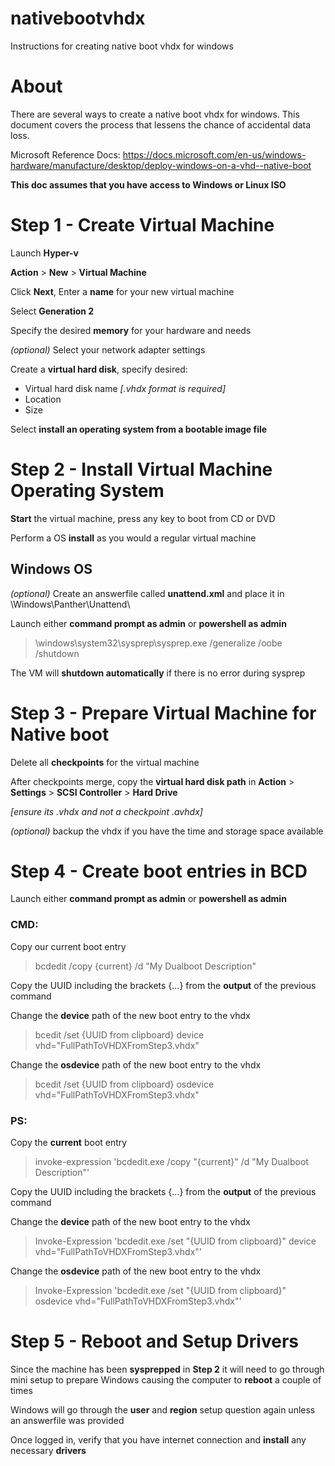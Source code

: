 # nativebootvhdx
Instructions for creating native boot vhdx for windows

# About 

There are several ways to create a native boot vhdx for windows. This document covers the process that lessens the chance of accidental data loss.

Microsoft Reference Docs: https://docs.microsoft.com/en-us/windows-hardware/manufacture/desktop/deploy-windows-on-a-vhd--native-boot 

**This doc assumes that you have access to Windows or Linux ISO**

# Step 1 - Create Virtual Machine

Launch **Hyper-v**

**Action** > **New** > **Virtual Machine**

Click **Next**, Enter a **name** for your new virtual machine

Select **Generation 2**

Specify the desired **memory** for your hardware and needs

_(optional)_ Select your network adapter settings

Create a **virtual hard disk**, specify desired:
* Virtual hard disk name _[.vhdx format is required]_
* Location
* Size

Select **install an operating system from a bootable image file**

# Step 2 - Install Virtual Machine Operating System

**Start** the virtual machine, press any key to boot from CD or DVD

Perform a OS **install** as you would a regular virtual machine

## Windows OS

_(optional)_ Create an answerfile called **unattend.xml** and place it in \Windows\Panther\Unattend\

Launch either **command prompt as admin** or **powershell as admin**
> \windows\system32\sysprep\sysprep.exe /generalize /oobe /shutdown

The VM will **shutdown automatically** if there is no error during sysprep

# Step 3 - Prepare Virtual Machine for Native boot

Delete all **checkpoints** for the virtual machine

After checkpoints merge, copy the **virtual hard disk path** in **Action** > **Settings** > **SCSI Controller** > **Hard Drive**

_[ensure its .vhdx and not a checkpoint .avhdx]_

_(optional)_ backup the vhdx if you have the time and storage space available


# Step 4 - Create boot entries in BCD
Launch either **command prompt as admin** or **powershell as admin**

### CMD: 
Copy our current boot entry
> bcdedit /copy {current} /d "My Dualboot Description"

Copy the UUID including the brackets {...} from the **output** of the previous command

Change the **device** path of the new boot entry to the vhdx
> bcedit /set {UUID from clipboard} device vhd="FullPathToVHDXFromStep3.vhdx"

Change the **osdevice** path of the new boot entry to the vhdx
> bcedit /set {UUID from clipboard} osdevice vhd="FullPathToVHDXFromStep3.vhdx"


### PS:
Copy the **current** boot entry 
> invoke-expression 'bcdedit.exe /copy "{current}" /d "My Dualboot Description"'

Copy the UUID including the brackets {...} from the **output** of the previous command

Change the **device** path of the new boot entry to the vhdx
> Invoke-Expression 'bcdedit.exe /set "{UUID from clipboard}" device vhd="FullPathToVHDXFromStep3.vhdx"'

Change the **osdevice** path of the new boot entry to the vhdx
> Invoke-Expression 'bcdedit.exe /set "{UUID from clipboard}" osdevice vhd="FullPathToVHDXFromStep3.vhdx"'

# Step 5 - Reboot and Setup Drivers

Since the machine has been **sysprepped** in **Step 2** it will need to go through mini setup to prepare Windows causing the computer to **reboot** a couple of times

Windows will go through the **user** and **region** setup question again unless an answerfile was provided

Once logged in, verify that you have internet connection and **install** any necessary **drivers**




